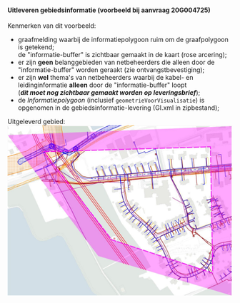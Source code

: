 #### Uitleveren gebiedsinformatie (voorbeeld bij aanvraag 20G004725)

Kenmerken van dit voorbeeld:
- graafmelding waarbij de informatiepolygoon ruim om de graafpolygoon is getekend;  \
de "informatie-buffer" is zichtbaar gemaakt in de kaart (rose arcering);
- er zijn **geen** belanggebieden van netbeheerders die alleen door de "informatie-buffer" worden geraakt (zie ontvangstbevestiging);
- er zijn **wel** thema's van netbeheerders waarbij de kabel- en leidinginformatie **alleen** door de "informatie-buffer" loopt  \
(_**dit moet nog zichtbaar gemaakt worden op leveringsbrief**_);
- de _Informatiepolygoon_ (inclusief `geometrieVoorVisualisatie`) is opgenomen in de gebiedsinformatie-levering (GI.xml in zipbestand);

Uitgeleverd gebied:  \
![aanvraag 20G004725 (met informatiepolygoon)](../images/aanvraag_20G004725_1-G-met-I.jpg "aanvraag 20G004725")